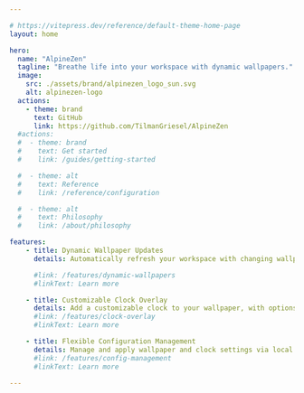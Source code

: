 ```yaml
---

# https://vitepress.dev/reference/default-theme-home-page
layout: home

hero:
  name: "AlpineZen"
  tagline: "Breathe life into your workspace with dynamic wallpapers."
  image:
    src: ./assets/brand/alpinezen_logo_sun.svg
    alt: alpinezen-logo
  actions:
    - theme: brand
      text: GitHub
      link: https://github.com/TilmanGriesel/AlpineZen
  #actions:
  #  - theme: brand
  #    text: Get started
  #    link: /guides/getting-started

  #  - theme: alt
  #    text: Reference
  #    link: /reference/configuration

  #  - theme: alt
  #    text: Philosophy
  #    link: /about/philosophy

features:
    - title: Dynamic Wallpaper Updates
      details: Automatically refresh your workspace with changing wallpapers throughout the day.

      #link: /features/dynamic-wallpapers
      #linkText: Learn more

    - title: Customizable Clock Overlay
      details: Add a customizable clock to your wallpaper, with options for format, size, color, and position.
      #link: /features/clock-overlay
      #linkText: Learn more

    - title: Flexible Configuration Management
      details: Manage and apply wallpaper and clock settings via local or remote profiles.
      #link: /features/config-management
      #linkText: Learn more

---
```

